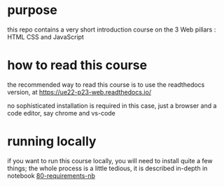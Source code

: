 # purpose

this repo contains a very short introduction course on the 3 Web pillars : HTML CSS and JavaScript

# how to read this course

the recommended way to read this course is to use the readthedocs version,
at <https://ue22-p23-web.readthedocs.io/>

no sophisticated installation is required in this case, just a browser and a
code editor, say chrome and vs-code

# running locally

if you want to run this course locally, you will need to install quite a few things; the whole process is a little tedious, it is described in-depth in notebook [80-requirements-nb](notebooks/80-requirements-nb.md)
